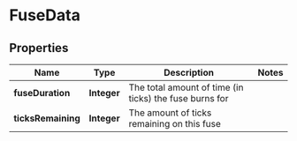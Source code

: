 
# FuseData

## Properties
Name | Type | Description | Notes
------------ | ------------- | ------------- | -------------
**fuseDuration** | **Integer** | The total amount of time (in ticks) the fuse burns for | 
**ticksRemaining** | **Integer** | The amount of ticks remaining on this fuse | 



